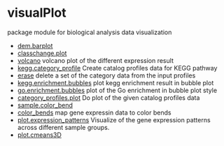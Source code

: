 ﻿# visualPlot

package module for biological analysis data visualization

+ [dem.barplot](visualPlot/dem.barplot.1) 
+ [classchange.plot](visualPlot/classchange.plot.1) 
+ [volcano](visualPlot/volcano.1) volcano plot of the different expression result
+ [kegg.category_profile](visualPlot/kegg.category_profile.1) Create catalog profiles data for KEGG pathway 
+ [erase](visualPlot/erase.1) delete a set of the category data from the input profiles
+ [kegg.enrichment.bubbles](visualPlot/kegg.enrichment.bubbles.1) plot kegg enrichment result in bubble plot
+ [go.enrichment.bubbles](visualPlot/go.enrichment.bubbles.1) plot of the Go enrichment in bubble plot style
+ [category_profiles.plot](visualPlot/category_profiles.plot.1) Do plot of the given catalog profiles data
+ [sample.color_bend](visualPlot/sample.color_bend.1) 
+ [color_bends](visualPlot/color_bends.1) map gene expressin data to color bends
+ [plot.expression_patterns](visualPlot/plot.expression_patterns.1) Visualize of the gene expression patterns across different sample groups.
+ [plot.cmeans3D](visualPlot/plot.cmeans3D.1) 
